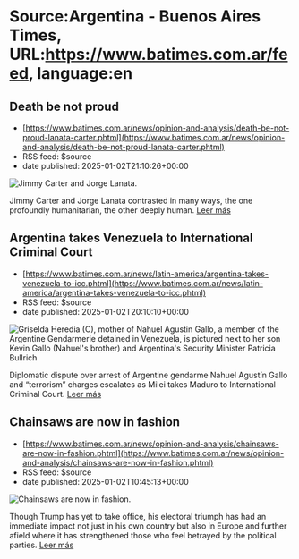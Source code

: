 # Source:Argentina - Buenos Aires Times, URL:https://www.batimes.com.ar/feed, language:en

## Death be not proud
 - [https://www.batimes.com.ar/news/opinion-and-analysis/death-be-not-proud-lanata-carter.phtml](https://www.batimes.com.ar/news/opinion-and-analysis/death-be-not-proud-lanata-carter.phtml)
 - RSS feed: $source
 - date published: 2025-01-02T21:10:26+00:00

<p><img src="https://fotos.perfil.com/2025/01/02/trim/540/304/jimmy-carter-and-jorge-lanata-1941350.jpg" alt="Jimmy Carter and Jorge Lanata." /></p>Jimmy Carter and Jorge Lanata contrasted in many ways, the one profoundly humanitarian, the other deeply human.
 <a href="https://www.batimes.com.ar/news/opinion-and-analysis/death-be-not-proud-lanata-carter.phtml">Leer más</a>

## Argentina takes Venezuela to International Criminal Court
 - [https://www.batimes.com.ar/news/latin-america/argentina-takes-venezuela-to-icc.phtml](https://www.batimes.com.ar/news/latin-america/argentina-takes-venezuela-to-icc.phtml)
 - RSS feed: $source
 - date published: 2025-01-02T20:10:10+00:00

<p><img src="https://fotos.perfil.com/2025/01/02/trim/540/304/griselda-heredia-c-mother-of-nahuel-agustin-gallo-a-member-of-the-argentine-gendarmerie-detained-in-venezuela-is-pictured-next-to-her-son-kevin-gallo-nahuels-brother-and-argentinas-security-minister-patricia-bullrich-1941313.png" alt="Griselda Heredia (C), mother of Nahuel Agustin Gallo, a member of the Argentine Gendarmerie detained in Venezuela, is pictured next to her son Kevin Gallo (Nahuel's brother) and Argentina's Security Minister Patricia Bullrich" /></p>Diplomatic dispute over arrest of Argentine gendarme Nahuel Agustín Gallo and “terrorism” charges escalates as Milei takes Maduro to International Criminal Court.
 <a href="https://www.batimes.com.ar/news/latin-america/argentina-takes-venezuela-to-icc.phtml">Leer más</a>

## Chainsaws are now in fashion
 - [https://www.batimes.com.ar/news/opinion-and-analysis/chainsaws-are-now-in-fashion.phtml](https://www.batimes.com.ar/news/opinion-and-analysis/chainsaws-are-now-in-fashion.phtml)
 - RSS feed: $source
 - date published: 2025-01-02T10:45:13+00:00

<p><img src="https://fotos.perfil.com/2025/01/02/trim/540/304/chainsaws-are-now-in-fashion-1940708.jpg" alt="Chainsaws are now in fashion." /></p>Though Trump has yet to take office, his electoral triumph has had an immediate impact not just in his own country but also in Europe and further afield where it has strengthened those who feel betrayed by the political parties. <a href="https://www.batimes.com.ar/news/opinion-and-analysis/chainsaws-are-now-in-fashion.phtml">Leer más</a>

